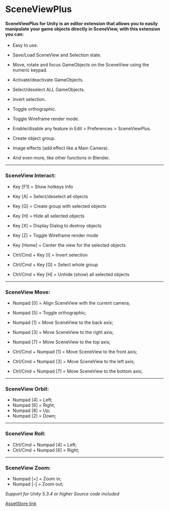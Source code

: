 # SceneViewPlus

#### SceneViewPlus for Unity is an editor extension that allows you to easily manipulate your game objects directly in SceneView, with this extension you can:

* Easy to use.

* Save/Load SceneView and Selection state.

* Move, rotate and focus GameObjects on the SceneView using the numeric keypad.

* Activate/deactivate GameObjects.

* Select/deselect ALL GameObjects.

* Invert selection.

* Toggle orthographic.

* Toggle Wireframe render mode.

* Enable/disable any feature in Edit > Preferences > SceneViewPlus.

* Create object group.

* Image effects (add effect like a Main Camera).

* And even more, like other functions in Blender. 

  

------

### SceneView Interact:

- Key [F1] = Show hotkeys Info

- Key [A] = Select/deselect all objects

- Key [G] = Create group with selected objects

- Key [H] = Hide all selected objects

- Key [X] = Display Dialog to destroy objects

- Key [Z] = Toggle Wireframe render mode

- Key [Home] = Center the view for the selected objects

  

- Ctrl/Cmd + Key [I] = Invert selection
- Ctrl/Cmd + Key [G] = Select whole group
- Ctrl/Cmd + Key [H] = Unhide (show) all selected objects



------

### SceneView Move:

- Numpad [0] = Align SceneView with the current camera;

- Numpad [5] = Toggle orthographic;

  

- Numpad [1] = Move SceneView to the back axis;

- Numpad [3] = Move SceneView to the right axis;

- Numpad [7] = Move SceneView to the top axis;

  

- Ctrl/Cmd + Numpad [1] = Move SceneView to the front axis;

- Ctrl/Cmd + Numpad [3] = Move SceneView to the left axis;

- Ctrl/Cmd + Numpad [7] = Move SceneView to the bottom axis;

------

### SceneView Orbit:

- Numpad [4] = Left;
- Numpad [6] = Right;
- Numpad [8] = Up;
- Numpad [2] = Down;

------

### SceneView Roll:

- Ctrl/Cmd + Numpad [4] = Left;
- Ctrl/Cmd + Numpad [6] = Right;

------

### SceneView Zoom:

- Numpad [+] = Zoom in;
- Numpad [-] = Zoom out;



*Support for Unity 5.3.4 or higher Source code included*

[AssetStore link](https://assetstore.unity.com/packages/tools/utilities/sceneviewplus-68998)

